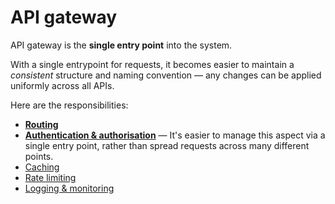 # API gateway

API gateway is the **single entry point** into the system.

With a single entrypoint for requests, it becomes easier to maintain a _consistent_ structure and naming convention — any changes can be applied uniformly across all APIs.

Here are the responsibilities:
* [**Routing**](../core-functionalities/routing.md)
* [**Authentication & authorisation**](../core-functionalities/authentication-and-authorisation.md) — It's easier to manage this aspect via a single entry point, rather than spread requests across many different points.
* [Caching](../strategies/caching.md)
* [Rate limiting](../strategies/rate-limiting.md)
* [Logging & monitoring](../strategies/logging-and-monitoring.md)
